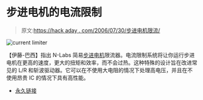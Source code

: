# 步进电机的电流限制

> 原文:[https://hack aday . com/2006/07/30/步进电机限流/](https://hackaday.com/2006/07/30/current-limiting-for-stepper-motors/)

![current limiter](../Images/884fe4e4a5f9a658a7a70876632269c8.png)

【伊藤-巴西】指出 N-Labs 简易[步进电机](http://www.nlabs.com.br/wiki/index.php/R-evolution-english)限流器。电流限制系统将让你运行步进电机在更高的速度，更大的扭矩和效率，而不会过热。这种特殊的设计旨在改进常见的 L/R 和斩波驱动器。它可以在不使用大电阻的情况下处理高电压，并且在不使用昂贵 IC 的情况下具有高性能。

*   [永久链接](http://www.nlabs.com.br/wiki/index.php/R-evolution-english)